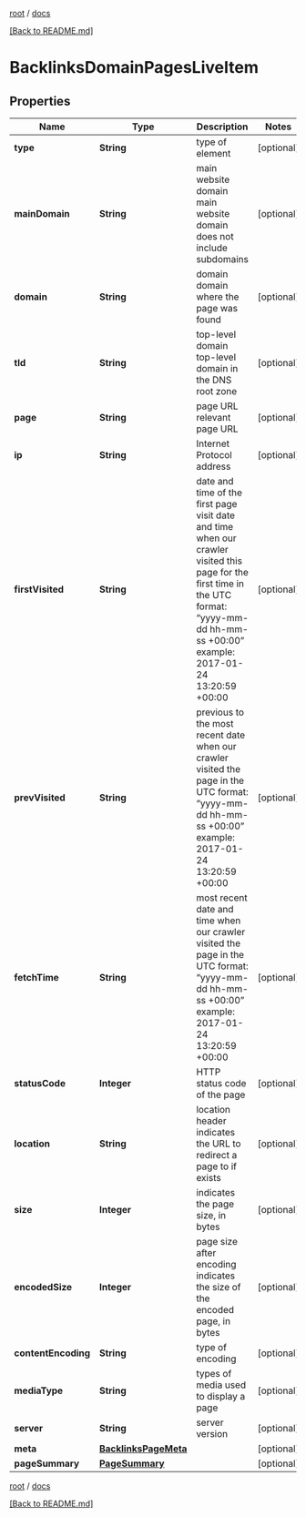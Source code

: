 [root](./../ "root") / [docs](./ "docs")

[[Back to README.md]](./../README.md "[Back to README.md]")

# BacklinksDomainPagesLiveItem

## Properties

| Name | Type | Description | Notes |
|------------ | ------------- | ------------- | -------------|
|**type** | **String** | type of element |  [optional] |
|**mainDomain** | **String** | main website domain main website domain does not include subdomains |  [optional] |
|**domain** | **String** | domain domain where the page was found |  [optional] |
|**tld** | **String** | top-level domain top-level domain in the DNS root zone |  [optional] |
|**page** | **String** | page URL relevant page URL |  [optional] |
|**ip** | **String** | Internet Protocol address |  [optional] |
|**firstVisited** | **String** | date and time of the first page visit date and time when our crawler visited this page for the first time in the UTC format: “yyyy-mm-dd hh-mm-ss +00:00” example: 2017-01-24 13:20:59 +00:00 |  [optional] |
|**prevVisited** | **String** | previous to the most recent date when our crawler visited the page in the UTC format: “yyyy-mm-dd hh-mm-ss +00:00” example: 2017-01-24 13:20:59 +00:00 |  [optional] |
|**fetchTime** | **String** | most recent date and time when our crawler visited the page in the UTC format: “yyyy-mm-dd hh-mm-ss +00:00” example: 2017-01-24 13:20:59 +00:00 |  [optional] |
|**statusCode** | **Integer** | HTTP status code of the page |  [optional] |
|**location** | **String** | location header indicates the URL to redirect a page to if exists |  [optional] |
|**size** | **Integer** | indicates the page size, in bytes |  [optional] |
|**encodedSize** | **Integer** | page size after encoding indicates the size of the encoded page, in bytes |  [optional] |
|**contentEncoding** | **String** | type of encoding |  [optional] |
|**mediaType** | **String** | types of media used to display a page |  [optional] |
|**server** | **String** | server version |  [optional] |
|**meta** | [**BacklinksPageMeta**](BacklinksPageMeta.md) |  |  [optional] |
|**pageSummary** | [**PageSummary**](PageSummary.md) |  |  [optional] |

[root](./../ "root") / [docs](./ "docs")

[[Back to README.md]](./../README.md "[Back to README.md]")